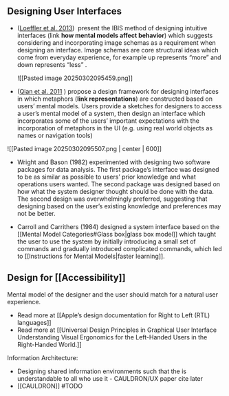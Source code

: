 ## Designing User Interfaces

- ([Loeffler et al. 2013](https://joernhurtienne.com/Publications_files/BHCI_IBIS_final.pdf))  present the IBIS method of designing intuitive interfaces (link **how mental models affect behavior**) which suggests considering and incorporating image schemas as a requirement when designing an interface. Image schemas are core structural ideas which come from everyday experience, for example up represents “more” and down represents “less” . 

  ![[Pasted image 20250302095459.png]]

- ([Qian et al. 2011](https://dl.acm.org/doi/pdf/10.1145/2087756.2087780?casa_token=wOwcaeicenAAAAAA:gThogt4s8sDP2anRtF17_hGTfJ4Aum2j2K0uc4j6A7Rg5kpRJsHT_tJILFzPTX6NUvwBqsnCe5-w) ) propose a design framework for designing interfaces in which metaphors (**link representations**) are constructed based on users’ mental models. Users provide a sketches for designers to access a user’s mental model of a system, then design an interface which incorporates some of the users’ important expectations with the incorporation of metaphors in the UI (e.g. using real world objects as names or navigation tools)

![[Pasted image 20250302095507.png | center | 600]]
  
- Wright and Bason (1982) experimented with designing two software packages for data analysis. The first package’s interface was designed to be as similar as possible to users’ prior knowledge and what operations users wanted. The second package was designed based on how what the system designer thought should be done with the data. The second design was overwhelmingly preferred, suggesting that designing based on the user’s existing knowledge and preferences may not be better.

- Carroll and Carrithers (1984) designed a system interface based on the [[Mental Model Categories#Glass box|glass box model]] which taught the user to use the system by initially introducing a small set of commands and gradually introduced complicated commands, which led to [[Instructions for Mental Models|faster learning]].

## Design for [[Accessibility]]

Mental model of the designer and the user should match for a natural user experience. 

- Read more at [[Apple’s design documentation for Right to Left (RTL) languages]]
- Read more at [[Universal Design Principles in Graphical User Interface Understanding Visual Ergonomics for the Left-Handed Users in the Right-Handed World.]]

Information Architecture: 

- Designing shared information environments such that the is understandable to all who use it - CAULDRON/UX paper cite later
- [[CAULDRON]] #TODO

